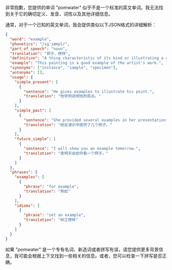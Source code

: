 非常抱歉，您提供的单词 "pomwater" 似乎不是一个标准的英文单词。我无法找到关于它的确切定义、发音、词性以及其他详细信息。

通常，对于一个已知的英文单词，我会提供类似以下JSON格式的详细解析：

```json
{
  "word": "example",
  "phonetics": "/ɪɡˈzæmpl/",
  "part_of_speech": "noun",
  "translation": "例子，榜样",
  "definition": "A thing characteristic of its kind or illustrating a general rule.",
  "example": "This painting is a good example of the artist's work.",
  "synonyms": ["instance", "sample", "specimen"],
  "antonyms": [],
  "usage": {
    "simple_present": [
      {
        "sentence": "He gives examples to illustrate his point.",
        "translation": "他举例说明他的观点。"
      }
    ],
    "simple_past": [
      {
        "sentence": "She provided several examples in her presentation.",
        "translation": "她在演示中提供了几个例子。"
      }
    ],
    "future_simple": [
      {
        "sentence": "I will show you an example tomorrow.",
        "translation": "我明天会给你看一个例子。"
      }
    ]
  },
  "phrases": {
    "examples": [
      {
        "phrase": "for example",
        "translation": "例如"
      }
    ],
    "idioms": [
      {
        "phrase": "set an example",
        "translation": "树立榜样"
      }
    ]
  }
}
```

如果 "pomwater" 是一个专有名词、新造词或者拼写有误，请您提供更多背景信息，我可能会根据上下文找到一些相关的信息。或者，您可以检查一下拼写是否正确。 